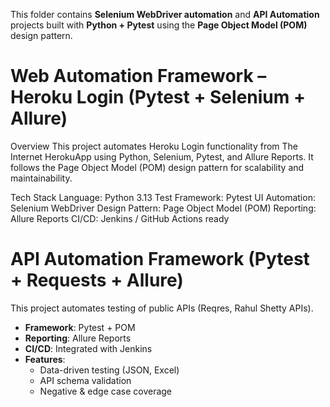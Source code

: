 
This folder contains **Selenium WebDriver automation** and **API Automation** projects built with **Python + Pytest** using the **Page Object Model (POM)** design pattern.

# Web Automation Framework – Heroku Login (Pytest + Selenium + Allure)
Overview
This project automates Heroku Login functionality from The Internet HerokuApp using Python, Selenium, Pytest, and Allure Reports.
It follows the Page Object Model (POM) design pattern for scalability and maintainability.

Tech Stack
Language: Python 3.13
Test Framework: Pytest
UI Automation: Selenium WebDriver
Design Pattern: Page Object Model (POM)
Reporting: Allure Reports
CI/CD: Jenkins / GitHub Actions ready



# API Automation Framework (Pytest + Requests + Allure)

This project automates testing of public APIs (Reqres, Rahul Shetty APIs).
- **Framework**: Pytest + POM
- **Reporting**: Allure Reports
- **CI/CD**: Integrated with Jenkins
- **Features**:
  - Data-driven testing (JSON, Excel)
  - API schema validation
  - Negative & edge case coverage

